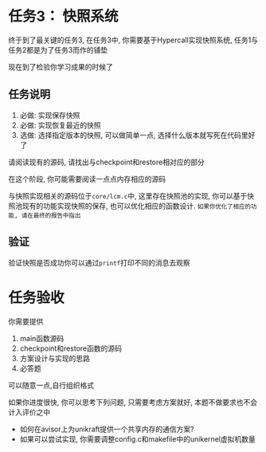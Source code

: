 # 任务3： 快照系统
终于到了最关键的任务3, 在任务3中, 你需要基于Hypercall实现快照系统, 任务1与任务2都是为了任务3而作的铺垫

现在到了检验你学习成果的时候了

## 任务说明

1. 必做: 实现保存快照
2. 必做: 实现恢复最近的快照
3. 选做: 选择指定版本的快照, 可以做简单一点, 选择什么版本就写死在代码里好了

请阅读现有的源码, 请找出与checkpoint和restore相对应的部分

在这个阶段, 你可能需要阅读一点点内存相应的源码

与快照实现相关的源码位于`core/lcm.c`中, 这里存在快照池的实现, 你可以基于快照池现有的功能实现快照的保存, 也可以优化相应的函数设计. `如果你优化了相应的功能, 请在最终的报告中指出`

## 验证
验证快照是否成功你可以通过`printf`打印不同的消息去观察

# 任务验收
你需要提供
1. main函数源码
2. checkpoint和restore函数的源码
3. 方案设计与实现的思路
4. 必答题

可以随意一点,自行组织格式

如果你进度很快, 你可以思考下列问题, 只需要考虑方案就好, 本题不做要求也不会计入评价之中
+ 如何在avisor上为unikraft提供一个共享内存的通信方案?
+ 如果可以尝试实现, 你需要调整config.c和makefile中的unikernel虚拟机数量